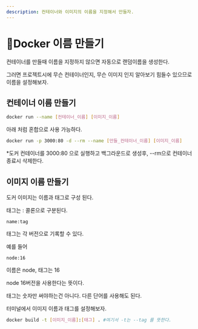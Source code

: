 ```yaml
---
description: 컨테이너와 이미지의 이름을 지정해서 만들자.
---
```


# Docker 이름 만들기

컨테이너를 만들때 이름을 지정하지 않으면 자동으로 랜덤이름을 생성한다.

그러면 프로젝트시에 무슨 컨테이너인지, 무슨 이미지 인지 알아보기 힘들수 있으므로 이름을 설정해보자.



## 컨테이너 이름 만들기

```bash
docker run --name [컨테이너_이름] [이미지_이름]
```

아래 처럼 혼합으로 사용 가능하다.

```bash
docker run -p 3000:80 -d --rm --name [만들_컨테이너_이름] [이미지_이름]
```

\*도커 컨테이너를 3000:80 으로 실행하고 백그라운드로 생성후, --rm으로 컨테이너 종료시 삭제한다.



## 이미지 이름 만들기

도커 이미지는 이름과 태그로 구성 된다.

태그는 : 콜론으로 구분된다.&#x20;

```
name:tag
```

태그는 각 버전으로 기록할 수 있다.

예를 들어

```
node:16
```

이름은 node, 태그는 16

node 16버전을 사용한다는 뜻이다.

태그는 숫자만 써야하는건 아니다. 다른 단어를 사용해도 된다.



터미널에서 이미지 이름과 태그를 설정해보자.

```bash
docker build -t [이미지_이름]:[태그] . #여기서 -t는 --tag 를 뜻한다.
```

